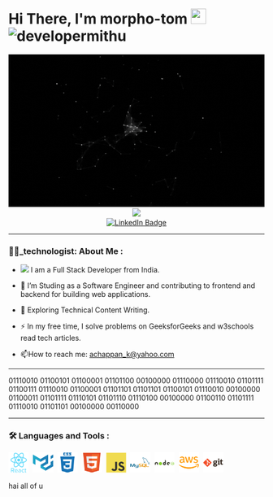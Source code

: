# Hi There, I'm morpho-tom <img src="https://raw.githubusercontent.com/MartinHeinz/MartinHeinz/master/wave.gif" width="30px" height="30px" /> &nbsp; <a align="right"> <img src="https://komarev.com/ghpvc/?username=developermithu&label=Profile+Views&color=blue&style=plastic" alt="developermithu"/></a>

<img src="images/morpho.gif" alt="👋 Hi there! I'm (morp(111|ho)| morpho-tom)" width="1024" height="300" title="👋 Hi there! I'm (morp(111|ho)|morpho-tom)"/>


<div id="header" align="center">
  <img src="https://media.giphy.com/media/M9gbBd9nbDrOTu1Mqx/giphy.gif" width="100"/>
</div>
<div id="badges" align="center">
  <a href="https://www.linkedin.com/in/achappan-kannan-532254236/">
    <img src="https://img.shields.io/badge/LinkedIn-blue?style=for-the-badge&logo=linkedin&logoColor=white" alt="LinkedIn Badge"/>
  </a>
</div>

---------------------------------------------------------------------------------------------------------------------------------------------------

### 👨‍💻_technologist: About Me :
- <img src="https://media.giphy.com/media/WUlplcMpOCEmTGBtBW/giphy.gif" width="30"> I am a Full Stack Developer  from India.

- :telescope: I’m Studing as a Software Engineer and contributing to frontend and backend for building web applications.

- :seedling: Exploring Technical Content Writing.

- :zap: In my free time, I solve problems on GeeksforGeeks and w3schools read tech articles.

- :mailbox:How to reach me: achappan_k@yahoo.com

----------------------------------------------------------------------------------------------------------------------------------------------------
<!--![morpho's GitHub stats](https://github-readme-stats.vercel.app/api?username=developermithu&show_icons=true&theme=dracula&count_private=true&card_width=250) &nbsp; [![Top Langs](https://github-readme-stats.vercel.app/api/top-langs/?username=developermithu&layout=compact&theme=dracula&langs_count=6&card_width=250)](https://github.com/developermithu/github-readme-stats)
</details>-->
01110010 01100101 01100001 01101100 00100000 01110000 01110010 01101111 01100111 01110010 01100001 01101101 01101101 01100101 01110010 00100000 01100011 01101111 01110101 01101110 01110100 00100000 01100110 01101111 01110010 01101101 00100000 00110000

----
### :hammer_and_wrench: Languages and Tools :

<div>
  <img src="https://github.com/devicons/devicon/blob/master/icons/react/react-original-wordmark.svg" title="React" alt="React" width="40" height="40"/>&nbsp;
  <img src="https://github.com/devicons/devicon/blob/master/icons/materialui/materialui-original.svg" title="Material UI" alt="Material UI" width="40" height="40"/>&nbsp;
  <img src="https://github.com/devicons/devicon/blob/master/icons/css3/css3-plain-wordmark.svg"  title="CSS3" alt="CSS" width="40" height="40"/>&nbsp;
  <img src="https://github.com/devicons/devicon/blob/master/icons/html5/html5-original.svg" title="HTML5" alt="HTML" width="40" height="40"/>&nbsp;
  <img src="https://github.com/devicons/devicon/blob/master/icons/javascript/javascript-original.svg" title="JavaScript" alt="JavaScript" width="40" height="40"/>&nbsp;
  <img src="https://github.com/devicons/devicon/blob/master/icons/mysql/mysql-original-wordmark.svg" title="MySQL"  alt="MySQL" width="40" height="40"/>&nbsp;
  <img src="https://github.com/devicons/devicon/blob/master/icons/nodejs/nodejs-original-wordmark.svg" title="NodeJS" alt="NodeJS" width="40" height="40"/>&nbsp;
  <img src="https://github.com/devicons/devicon/blob/master/icons/amazonwebservices/amazonwebservices-plain-wordmark.svg" title="AWS" alt="AWS" width="40" height="40"/>&nbsp;
  <img src="https://github.com/devicons/devicon/blob/master/icons/git/git-original-wordmark.svg" title="Git" **alt="Git" width="40" height="40"/>
</div>

<div>
<p>hai all of u</p>
</div>
